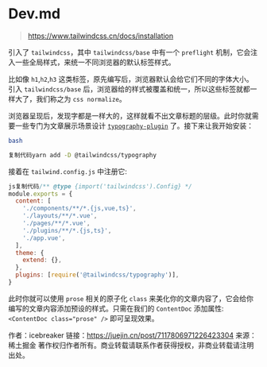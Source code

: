 



# Dev.md

> https://www.tailwindcss.cn/docs/installation



引入了 `tailwindcss`，其中 `tailwindcss/base` 中有一个 `preflight` 机制，它会注入一些全局样式，来统一不同浏览器的默认标签样式。

比如像 `h1`,`h2`,`h3` 这类标签，原先编写后，浏览器默认会给它们不同的字体大小。引入 `tailwindcss/base` 后，浏览器给的样式被覆盖和统一，所以这些标签就都一样大了，我们称之为 `css normalize`。





浏览器呈现后，发现字都是一样大的，这样就看不出文章标题的层级。此时你就需要一些专门为文章展示场景设计 [`typography-plugin`](https://link.juejin.cn?target=https%3A%2F%2Ftailwindcss.com%2Fdocs%2Ftypography-plugin) 了。接下来让我开始安装：

```bash
bash

复制代码yarn add -D @tailwindcss/typography
```

接着在 `tailwind.config.js` 中注册它:

```js
js复制代码/** @type {import('tailwindcss').Config} */
module.exports = {
  content: [
    './components/**/*.{js,vue,ts}',
    './layouts/**/*.vue',
    './pages/**/*.vue',
    './plugins/**/*.{js,ts}',
    './app.vue',
  ],
  theme: {
    extend: {},
  },
  plugins: [require('@tailwindcss/typography')],
}
```

此时你就可以使用 `prose` 相关的原子化 `class` 来美化你的文章内容了，它会给你编写的文章内容添加预设的样式。只需在我们的 `ContentDoc` 添加属性: `<ContentDoc class="prose" />` 即可呈现效果。



作者：icebreaker
链接：https://juejin.cn/post/7117806971226423304
来源：稀土掘金
著作权归作者所有。商业转载请联系作者获得授权，非商业转载请注明出处。